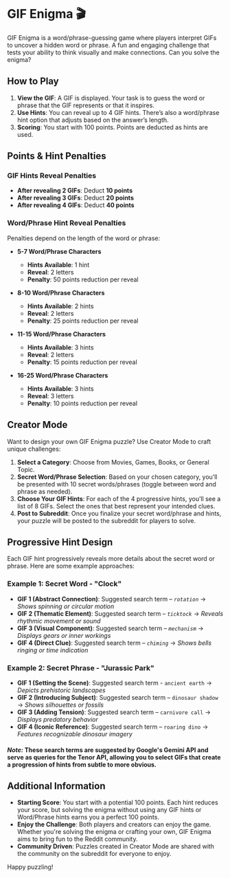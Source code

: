 # GIF Enigma 🎬

GIF Enigma is a word/phrase-guessing game where players interpret GIFs to uncover a hidden word or phrase. A fun and engaging challenge that tests your ability to think visually and make connections. Can you solve the enigma?

## How to Play

1. **View the GIF**: A GIF is displayed. Your task is to guess the word or phrase that the GIF represents or that it inspires.
2. **Use Hints**: You can reveal up to 4 GIF hints. There’s also a word/phrase hint option that adjusts based on the answer’s length.
3. **Scoring**: You start with 100 points. Points are deducted as hints are used.

## Points & Hint Penalties

### GIF Hints Reveal Penalties

- **After revealing 2 GIFs**: Deduct **10 points**
- **After revealing 3 GIFs**: Deduct **20 points**
- **After revealing 4 GIFs**: Deduct **40 points**

### Word/Phrase Hint Reveal Penalties

Penalties depend on the length of the word or phrase:

- **5-7 Word/Phrase Characters**

  - **Hints Available**: 1 hint
  - **Reveal**: 2 letters
  - **Penalty**: 50 points reduction per reveal

- **8-10 Word/Phrase Characters**

  - **Hints Available**: 2 hints
  - **Reveal**: 2 letters
  - **Penalty**: 25 points reduction per reveal

- **11-15 Word/Phrase Characters**

  - **Hints Available**: 3 hints
  - **Reveal**: 2 letters
  - **Penalty**: 15 points reduction per reveal

- **16-25 Word/Phrase Characters**
  - **Hints Available**: 3 hints
  - **Reveal**: 3 letters
  - **Penalty**: 10 points reduction per reveal

## Creator Mode

Want to design your own GIF Enigma puzzle? Use Creator Mode to craft unique challenges:

1. **Select a Category**: Choose from Movies, Games, Books, or General Topic.
2. **Secret Word/Phrase Selection**: Based on your chosen category, you’ll be presented with 10 secret words/phrases (toggle between word and phrase as needed).
3. **Choose Your GIF Hints**: For each of the 4 progressive hints, you’ll see a list of 8 GIFs. Select the ones that best represent your intended clues.
4. **Post to Subreddit**: Once you finalize your secret word/phrase and hints, your puzzle will be posted to the subreddit for players to solve.

## Progressive Hint Design

Each GIF hint progressively reveals more details about the secret word or phrase. Here are some example approaches:

### Example 1: Secret Word - "Clock"

- **GIF 1 (Abstract Connection)**: Suggested search term – _`rotation`_ &rarr; _Shows spinning or circular motion_
- **GIF 2 (Thematic Element)**: Suggested search term – _`ticktock`_ &rarr; _Reveals rhythmic movement or sound_
- **GIF 3 (Visual Component)**: Suggested search term – _`mechanism`_ &rarr; _Displays gears or inner workings_
- **GIF 4 (Direct Clue)**: Suggested search term – _`chiming`_ &rarr; _Shows bells ringing or time indication_

### Example 2: Secret Phrase - "Jurassic Park"

- **GIF 1 (Setting the Scene)**: Suggested search term - `ancient earth` &rarr; _Depicts prehistoric landscapes_
- **GIF 2 (Introducing Subject)**: Suggested search term – `dinosaur shadow` &rarr; _Shows silhouettes or fossils_
- **GIF 3 (Adding Tension)**: Suggested search term – `carnivore call` &rarr; _Displays predatory behavior_
- **GIF 4 (Iconic Reference)**: Suggested search term – `roaring dino` &rarr; _Features recognizable dinosaur imagery_

#### _Note:_ These search terms are suggested by Google's Gemini API and serve as queries for the Tenor API, allowing you to select GIFs that create a progression of hints from subtle to more obvious.

## Additional Information

- **Starting Score**: You start with a potential 100 points. Each hint reduces your score, but solving the enigma without using any GIF hints or Word/Phrase hints earns you a perfect 100 points.
- **Enjoy the Challenge**: Both players and creators can enjoy the game. Whether you're solving the enigma or crafting your own, GIF Enigma aims to bring fun to the Reddit community.
- **Community Driven**: Puzzles created in Creator Mode are shared with the community on the subreddit for everyone to enjoy.

Happy puzzling!
